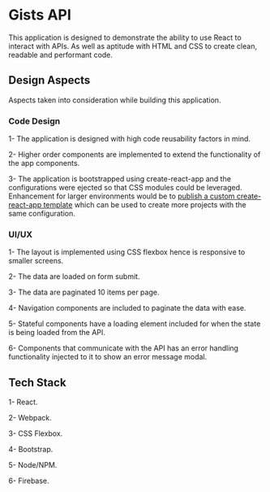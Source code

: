 # Gists API

This application is designed to demonstrate the ability to use React to interact with APIs. As well as aptitude with HTML and CSS to create clean, readable and performant code.

## Design Aspects

Aspects taken into consideration while building this application.

### Code Design

1- The application is designed with high code reusability factors in mind.

2- Higher order components are implemented to extend the functionality of the app components.

3- The application is bootstrapped using create-react-app and the configurations were ejected so that CSS modules could be leveraged. Enhancement for larger environments would be to [publish a custom create-react-app template](https://auth0.com/blog/how-to-configure-create-react-app/) which can be used to create more projects with the same configuration.

### UI/UX

1- The layout is implemented using CSS flexbox hence is responsive to smaller screens.

2- The data are loaded on form submit.

3- The data are paginated 10 items per page.

4- Navigation components are included to paginate the data with ease.

5- Stateful components have a loading element included for when the state is being loaded from the API.

6- Components that communicate with the API has an error handling functionality injected to it to show an error message modal.

## Tech Stack

1- React.

2- Webpack.

3- CSS Flexbox.

4- Bootstrap.

5- Node/NPM.

6- Firebase.
